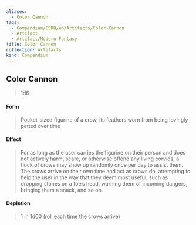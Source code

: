 ```yaml
---
aliases:
  - Color Cannon
tags:
  - Compendium/CSRD/en/Artifacts/Color-Cannon
  - Artifact
  - Artifact/Modern-Fantasy
title: Color Cannon
collection: Artifacts
kind: Compendium
---
```

## Color Cannon
>1d6
#### Form
> Pocket-sized figurine of a crow, its feathers worn from being lovingly petted over time 

#### Effect
> For as long as the user carries the figurine on their person and does not actively harm, scare, or otherwise offend any living corvids, a flock of crows may show up randomly once per day to assist them. The crows arrive on their own time and act as crows do, attempting to help the user in the way that they deem most useful, such as dropping stones on a foe’s head, warning them of incoming dangers, bringing them a snack, and so on. 
#### Depletion 
>1 in 1d00 (roll each time the crows arrive)

